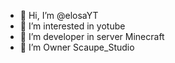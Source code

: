 - 👋 Hi, I’m @elosaYT
- 👀 I’m interested in yotube
- 🌱 I’m developer in server Minecraft
- 💞️ I’m Owner Scaupe_Studio
